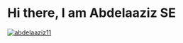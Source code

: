 # Hi there, I am Abdelaaziz SE
<p align="left"> <a href="https://github.com/ryo-ma/github-profile-trophy"><img src="https://github-profile-trophy.vercel.app/?username=abdelaaziz11" alt="abdelaaziz11" /></a> </p>
